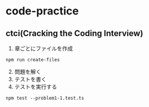 ﻿# code-practice

## ctci(Cracking the Coding Interview)
1. 章ごとにファイルを作成
```
npm run create-files
```
2. 問題を解く
3. テストを書く
4. テストを実行する
```
npm test --problem1-1.test.ts
```
